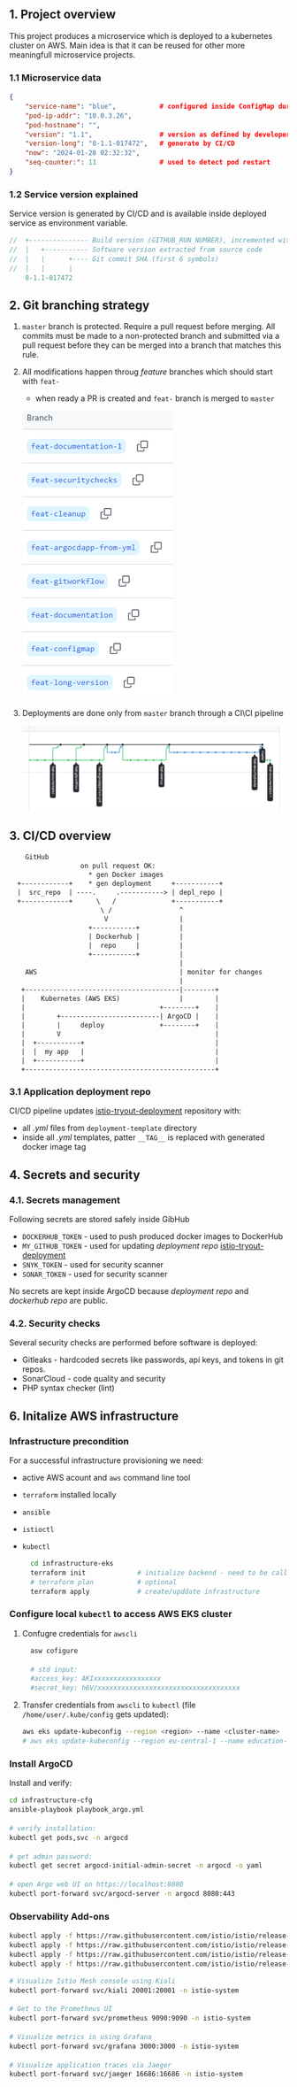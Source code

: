 ## 1. Project overview

This project produces a microservice which is deployed to a kubernetes cluster on AWS. Main idea is that it can be reused for other
more meaningfull microservice projects.

### 1.1 Microservice data

```json
{
    "service-name": "blue",           # configured inside ConfigMap during deployment
    "pod-ip-addr": "10.0.3.26",
    "pod-hostname": "",
    "version": "1.1",                 # version as defined by developer
    "version-long": "8-1.1-017472",   # generate by CI/CD
    "now": "2024-01-28 02:32:32",
    "seq-counter:": 11                # used to detect pod restart
}
```

### 1.2 Service version explained

Service version is generated by CI/CD and is available inside deployed service as environment variable.

```cpp
//  +--------------- Build version (GITHUB_RUN_NUMBER), incremented with each workflow execution
//  |   +----------- Software version extracted from source code
//  |   |      +---- Git commit SHA (first 6 symbols)
//  |   |      |
    8-1.1-017472
```

## 2. Git branching strategy

1. `master` branch is protected. Require a pull request before merging. All commits must be made to a non-protected branch and submitted via a pull request before they can be merged into a branch that matches this rule.
2. All modifications happen throug _feature_ branches which should start with `feat-`
   * when ready a PR is created and `feat-` branch is merged to `master`

   ![branch-strategy](doc/feature-branches.png)
3. Deployments are done only from `master` branch through a CI\CI pipeline

   ![branch-strategy](doc/branch-strategy.png)

## 3. CI/CD overview

```text
    GitHub
                  on pull request OK:
                    * gen Docker images
  +------------+    * gen deployment     +-----------+
  |  src_repo  | ----.     .-----------> | depl_repo |
  +------------+      \   /              +-----------+
                       \ /                 ^
                        V                  |
                    +-----------+          |
                    | Dockerhub |          |
                    |  repo     |          |
                    +-----------+          |
                                           |
    AWS                                    | monitor for changes
                                           |
   +---------------------------------------|--------+
   |    Kubernetes (AWS EKS)               |        |
   |                                  +--------+    |
   |        +-------------------------| ArgoCD |    |
   |        |     deploy              +--------+    |
   |        V                                       |
   |  +-----------+                                 |
   |  |  my app   |                                 |
   |  +-----------+                                 |
   +------------------------------------------------+

```

### 3.1 Application deployment repo

CI/CD pipeline updates [istio-tryout-deployment](https://github.com/yulian-matev/istio-tryout-deployment) repository with:

* all _.yml_ files from `deployment-template` directory
* inside all _.yml_ templates, patter `__TAG__` is replaced with generated docker image tag

## 4. Secrets and security

### 4.1. Secrets management

Following secrets are stored safely inside GibHub

* `DOCKERHUB_TOKEN` - used to push produced docker images to DockerHub
* `MY_GITHUB_TOKEN` - used for updating _deployment repo_ [istio-tryout-deployment](https://github.com/yulian-matev/istio-tryout-deployment)
* `SNYK_TOKEN`  - used for security scanner
* `SONAR_TOKEN` - used for security scanner

No secrets are kept inside ArgoCD because _deployment repo_ and _dockerhub repo_ are public.

### 4.2. Security checks

Several security checks are performed before software is deployed:

* Gitleaks - hardcoded secrets like passwords, api keys, and tokens in git repos.
* SonarCloud - code quality and security
* PHP syntax checker (lint)

## 6. Initalize AWS infrastructure

### Infrastructure precondition

For a successful infrastructure provisioning we need:

* active AWS acount and `aws` command line tool
* `terraform` installed locally
* `ansible`
* `istioctl`
* `kubectl`

    ```bash
      cd infrastructure-eks
      terraform init             # initialize backend - need to be called once
      # terraform plan           # optional
      terraform apply            # create/upddate infrastructure

    ```

### Configure local `kubectl` to access AWS EKS cluster

1. Confugre credentials for `awscli`

    ```bash
      asw cofigure

      # std input:
      #access_key: AKIxxxxxxxxxxxxxxxxx
      #secret_key: h6V/xxxxxxxxxxxxxxxxxxxxxxxxxxxxxxxxxxxx

    ```

2. Transfer credentials from `awscli` to `kubectl` (file `/home/user/.kube/config` gets updated):

    ```bash
    aws eks update-kubeconfig --region <region> --name <cluster-name>
    # aws eks update-kubeconfig --region eu-central-1 --name education-eks-iCgeDNNU
    ```

### Install ArgoCD

Install and verify:

```bash
cd infrastructure-cfg
ansible-playbook playbook_argo.yml

# verify installation:
kubectl get pods,svc -n argocd

# get admin password:
kubectl get secret argocd-initial-admin-secret -n argocd -o yaml

# open Argo web UI on https://localhost:8080
kubectl port-forward svc/argocd-server -n argocd 8080:443
```

### Observability Add-ons

```bash
kubectl apply -f https://raw.githubusercontent.com/istio/istio/release-1.20/samples/addons/prometheus.yaml
kubectl apply -f https://raw.githubusercontent.com/istio/istio/release-1.20/samples/addons/grafana.yaml
kubectl apply -f https://raw.githubusercontent.com/istio/istio/release-1.20/samples/addons/kiali.yaml
kubectl apply -f https://raw.githubusercontent.com/istio/istio/release-1.20/samples/addons/jaeger.yaml
```



```bash
# Visualize Istio Mesh console using Kiali
kubectl port-forward svc/kiali 20001:20001 -n istio-system

# Get to the Prometheus UI
kubectl port-forward svc/prometheus 9090:9090 -n istio-system

# Visualize metrics in using Grafana
kubectl port-forward svc/grafana 3000:3000 -n istio-system

# Visualize application traces via Jaeger
kubectl port-forward svc/jaeger 16686:16686 -n istio-system
```
